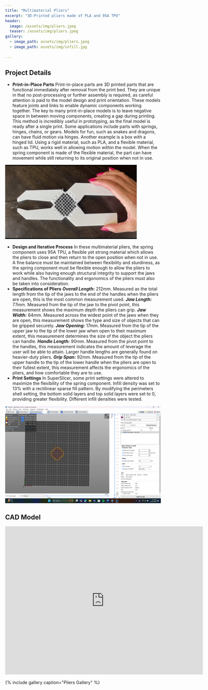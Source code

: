 ```yaml
---
title: "Multimaterial Pliers"
excerpt: "3D-Printed pliers made of PLA and 95A TPU"
header:
  image: /assets/img/pliers.jpeg
  teaser: /assets/img/pliers.jpeg
gallery:
  - image_path: assets/img/pliers.jpeg
  - image_path: assets/img/infill.jpg
   
---
```


## Project Details

* **Print-in-Place Parts** Print-in-place parts are 3D printed parts that are functional immediately after removal from the print bed. They are unique in that no post-processing or further assembly is required, as careful attention is paid to the model design and print orientation. These models feature joints and links to enable dynamic components working together. The key to many print-in-place models is to leave negative space in between moving components, creating a gap during printing. This method is incredibly useful in prototyping, as the final model is ready after a single print. Some applications include parts with springs, hinges, chains, or gears. Models for fun, such as snakes and dragons, can have fluid motion via hinges. Another example is a box with a hinged lid. Using a rigid material, such as PLA, and a flexible material, such as TPU, works well in allowing motion within the model. When the spring component is made of the flexible material, the part can have movement while still returning to its original position when not in use.

![Pliers in Action](/assets/img/movingpliers.gif)

* **Design and Iterative Process** In these multimaterial pliers, the spring component uses 95A TPU, a flexible yet strong material which allows the pliers to close and then return to the open position when not in use. A fine balance must be maintained between flexibility and sturdiness, as the spring component must be flexible enough to allow the pliers to work while also having enough structural integrity to support the jaws and handles. The functionality and ergonomics of the pliers must also be taken into consideration.
* **Specifications of Pliers** ***Overall Length:*** 212mm. Measured as the total length from the tip of the jaws to the end of the handles when the pliers are open, this is the most common measurement used. 
***Jaw Length:*** 77mm. Measured from the tip of the jaw to the pivot point, this measurement shows the maximum depth the pliers can grip.
***Jaw Width:*** 64mm. Measured across the widest point of the jaws when they are open, this measurement shows the type and size of objects that can be gripped securely.
***Jaw Opening:*** 17mm. Measured from the tip of the upper jaw to the tip of the lower jaw when open to their maximum extent, this measurement determines the size of the object the pliers can handle.
***Handle Length:*** 90mm. Measured from the pivot point to the handles, this measurement indicates the amount of leverage the user will be able to attain. Larger handle lengths are generally found on heavier-duty pliers.
***Grip Span:*** 92mm. Measured from the tip of the upper handle to the tip of the lower handle when the pliers are open to their fullest extent, this measurement affects the ergonomics of the pliers, and how comfortable they are to use.
* **Print Settings** In SuperSlicer, some print settings were altered to maximize the flexibility of the spring component. Infill density was set to 13% with a rectilinear sparse fill pattern. By modifying the perimeters shell setting, the bottom solid layers and top solid layers were set to 0, providing greater flexibility. Different infill densities were tested.

![SuperSlicer Settings](/assets/img/superslicer.png)


## CAD Model
<iframe src="https://vanderbilt643.autodesk360.com/shares/public/SH286ddQT78850c0d8a41046c07d61f6970e?mode=embed" width="640" height="480" allowfullscreen="true" webkitallowfullscreen="true" mozallowfullscreen="true"  frameborder="0"></iframe>


{% include gallery caption="Pliers Gallery" %}
